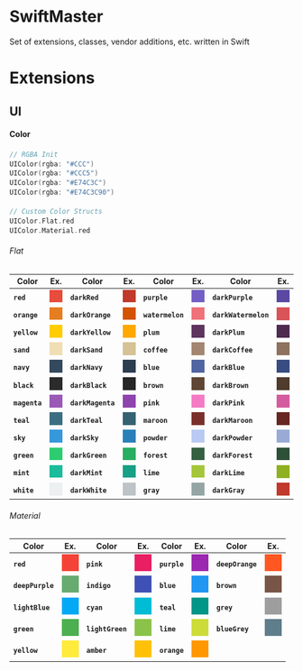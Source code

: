 # SwiftMaster

Set of extensions, classes, vendor additions, etc. written in Swift 

# Extensions #

## UI ##

#### Color ####

``` swift
// RGBA Init
UIColor(rgba: "#CCC")
UIColor(rgba: "#CCC5")
UIColor(rgba: "#E74C3C")
UIColor(rgba: "#E74C3C90")

// Custom Color Structs
UIColor.Flat.red
UIColor.Material.red
```

###### Flat ######
Color | Ex. | Color | Ex. | Color | Ex. | Color | Ex.
----- | --- | ----- | --- | ----- | --- | ----- | ---
**`red`**        | <img src="/Colors/Flat/E74C3C/E74C3C.png"/> | **`darkRed`**        | <img src="/Colors/Flat/C0392C/C0392C.png"/> | **`purple`**     | <img src="/Colors/Flat/745EC5/745EC5.png"/> | **`darkPurple`**     | <img src="/Colors/Flat/5B48A2/5B48A2.png"/>
**`orange`**     | <img src="/Colors/Flat/E67E21/E67E21.png"/> | **`darkOrange`**     | <img src="/Colors/Flat/D35400/D35400.png"/> | **`watermelon`** | <img src="/Colors/Flat/EF717A/EF717A.png"/> | **`darkWatermelon`** | <img src="/Colors/Flat/D95459/D95459.png"/> 
**`yellow`**     | <img src="/Colors/Flat/FFCD01/FFCD01.png"/> | **`darkYellow`**     | <img src="/Colors/Flat/FFA801/FFA801.png"/> | **`plum`**       | <img src="/Colors/Flat/5E345E/5E345E.png"/> | **`darkPlum`**       | <img src="/Colors/Flat/4F2B4F/4F2B4F.png"/> 
**`sand`**       | <img src="/Colors/Flat/F0DEB4/F0DEB4.png"/> | **`darkSand`**       | <img src="/Colors/Flat/D5C295/D5C295.png"/> | **`coffee`**     | <img src="/Colors/Flat/A38671/A38671.png"/> | **`darkCoffee`**     | <img src="/Colors/Flat/8E725E/8E725E.png"/> 
**`navy`**       | <img src="/Colors/Flat/34495E/34495E.png"/> | **`darkNavy`**       | <img src="/Colors/Flat/2C3E50/2C3E50.png"/> | **`blue`**       | <img src="/Colors/Flat/5065A1/5065A1.png"/> | **`darkBlue`**       | <img src="/Colors/Flat/394C81/394C81.png"/>
**`black`**      | <img src="/Colors/Flat/2B2B2B/2B2B2B.png"/> | **`darkBlack`**      | <img src="/Colors/Flat/262626/262626.png"/> | **`brown`**      | <img src="/Colors/Flat/5E4534/5E4534.png"/> | **`darkBrown`**      | <img src="/Colors/Flat/503B2C/503B2C.png"/> 
**`magenta`**    | <img src="/Colors/Flat/9B59B6/9B59B6.png"/> | **`darkMagenta`**    | <img src="/Colors/Flat/8E44AD/8E44AD.png"/> | **`pink`**       | <img src="/Colors/Flat/F47BC3/F47BC3.png"/> | **`darkPink`**       | <img src="/Colors/Flat/D45C9E/D45C9E.png"/> 
**`teal`**       | <img src="/Colors/Flat/3A6F81/3A6F81.png"/> | **`darkTeal`**       | <img src="/Colors/Flat/356272/356272.png"/> | **`maroon`**     | <img src="/Colors/Flat/79302A/79302A.png"/> | **`darkMaroon`**     | <img src="/Colors/Flat/662621/662621.png"/> 
**`sky`**        | <img src="/Colors/Flat/3498DB/3498DB.png"/> | **`darkSky`**        | <img src="/Colors/Flat/2980B9/2980B9.png"/> | **`powder`**     | <img src="/Colors/Flat/B8C9F2/B8C9F2.png"/> | **`darkPowder`**     | <img src="/Colors/Flat/99ABD5/99ABD5.png"/> 
**`green`**      | <img src="/Colors/Flat/2ECC71/2ECC71.png"/> | **`darkGreen`**      | <img src="/Colors/Flat/27AE60/27AE60.png"/> | **`forest`**     | <img src="/Colors/Flat/355F41/355F41.png"/> | **`darkForest`**     | <img src="/Colors/Flat/2D5036/2D5036.png"/>
**`mint`**       | <img src="/Colors/Flat/1ABC9C/1ABC9C.png"/> | **`darkMint`**       | <img src="/Colors/Flat/17A085/17A085.png"/> | **`lime`**       | <img src="/Colors/Flat/A5C63B/A5C63B.png"/> | **`darkLime`**       | <img src="/Colors/Flat/8EB021/8EB021.png"/> 
**`white`**      | <img src="/Colors/Flat/ECF0F1/ECF0F1.png"/> | **`darkWhite`**      | <img src="/Colors/Flat/BDC3C7/BDC3C7.png"/> | **`gray`**       | <img src="/Colors/Flat/95A5A6/95A5A6.png"/> | **`darkGray`**       | <img src="/Colors/Flat/C0392C/C0392C.png"/>

###### Material ######
Color | Ex. | Color | Ex. | Color | Ex. | Color | Ex.
----- | --- | ----- | --- | ----- | --- | ----- | ---
**`red`**          | <img src="/Colors/Material/F44336/F44336"/>   | **`pink`**         | <img src="/Colors/Material/E91E63/E91E63"/> | **`purple`** | <img src="/Colors/Material/9C27B0/9C27B0"/> | **`deepOrange`** | <img src="/Colors/Material/FF5722/FF5722"/>
**`deepPurple`**   | <img src="/Colors/Material/67AB70/67AB70"/>   | **`indigo`**       | <img src="/Colors/Material/3F51B5/3F51B5"/> | **`blue`**   | <img src="/Colors/Material/2196F3/2196F3"/> | **`brown`**      | <img src="/Colors/Material/795548/795548"/>
**`lightBlue`**    | <img src="/Colors/Material/03A9F4/03A9F4"/>   | **`cyan`**         | <img src="/Colors/Material/00BCD4/00BCD4"/> | **`teal`**   | <img src="/Colors/Material/009688/009688"/> | **`grey`**       | <img src="/Colors/Material/9E9E9E/9E9E9E"/>
**`green`**        | <img src="/Colors/Material/4CAF50/4CAF50"/>   | **`lightGreen`**   | <img src="/Colors/Material/8BC34A/8BC34A"/> | **`lime`**   | <img src="/Colors/Material/CDDC39/CDDC39"/> | **`blueGrey`**   | <img src="/Colors/Material/607D8B/607D8B"/>
**`yellow`**       | <img src="/Colors/Material/FFEB3B/FFEB3B"/>   | **`amber`**        | <img src="/Colors/Material/FFC107/FFC107"/> | **`orange`** | <img src="/Colors/Material/FF9800/FF9800"/> | 

